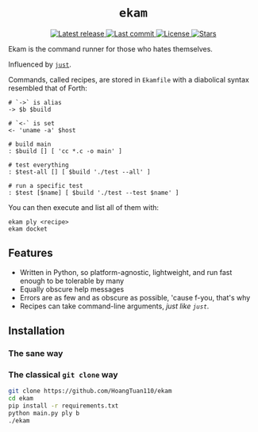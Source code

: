 <h1 align="center">
  <code>ekam</code>
</h1>

<div align="center"><p>
    <a href="https://github.com/piqoni/matcha/releases/latest">
      <img alt="Latest release" src="https://img.shields.io/github/v/release/HoangTuan110/ekam?style=for-the-badge&logo=starship&color=C9CBFF&logoColor=D9E0EE&labelColor=302D41" />
    </a>
    <a href="https://github.com/piqoni/matcha/pulse">
      <img alt="Last commit" src="https://img.shields.io/github/last-commit/HoangTuan110/ekam?style=for-the-badge&logo=starship&color=8bd5ca&logoColor=D9E0EE&labelColor=302D41"/>
    </a>
    <a href="https://github.com/piqoni/matcha/blob/main/LICENSE">
      <img alt="License" src="https://img.shields.io/github/license/HoangTuan110/ekam?style=for-the-badge&logo=starship&color=ee999f&logoColor=D9E0EE&labelColor=302D41" />
    </a>
    <a href="https://github.com/piqoni/matcha/stargazers">
      <img alt="Stars" src="https://img.shields.io/github/stars/HoangTuan110/ekam?style=for-the-badge&logo=starship&color=c69ff5&logoColor=D9E0EE&labelColor=302D41" />
    </a>
</div>

<p class="desc">
  Ekam is the command runner for those who hates themselves.

  Influenced by [`just`](https://github.com/casey/just).

  Commands, called recipes, are stored in `Ekamfile` with a diabolical syntax resembled that of Forth:

  ```
  # `->` is alias
  -> $b $build

  # `<-` is set
  <- 'uname -a' $host

  # build main
  : $build [] [ 'cc *.c -o main' ]

  # test everything
  : $test-all [] [ $build './test --all' ]

  # run a specific test
  : $test [$name] [ $build './test --test $name' ]
  ```

  You can then execute and list all of them with:

  ```
  ekam ply <recipe>
  ekam docket
  ```
</p>

## Features
- Written in Python, so platform-agnostic, lightweight, and run fast enough to be tolerable by many
- Equally obscure help messages
- Errors are as few and as obscure as possible, 'cause f-you, that's why
- Recipes can take command-line arguments, _just like `just`_.

## Installation

### The sane way

### The classical `git clone` way

```sh
git clone https://github.com/HoangTuan110/ekam
cd ekam
pip install -r requirements.txt
python main.py ply b
./ekam
```
